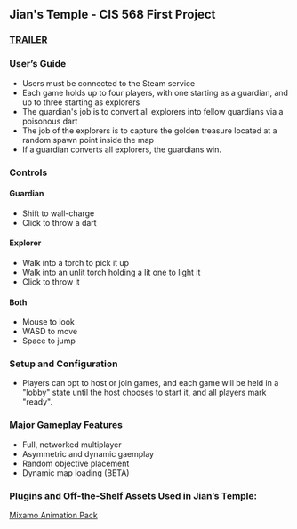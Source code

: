 ## Jian's Temple - CIS 568 First Project

### [TRAILER](https://www.youtube.com/watch?v=QM8zamuRmzw)
### User’s Guide

* Users must be connected to the Steam service
* Each game holds up to four players, with one starting as a guardian, and up to three starting as explorers
* The guardian's job is to convert all explorers into fellow guardians via a poisonous dart
* The job of the explorers is to capture the golden treasure located at a random spawn point inside the map
* If a guardian converts all explorers, the guardians win.

### Controls

#### Guardian
* Shift to wall-charge
* Click to throw a dart

#### Explorer
* Walk into a torch to pick it up
* Walk into an unlit torch holding a lit one to light it
* Click to throw it

#### Both
* Mouse to look
* WASD to move
* Space to jump

### Setup and Configuration

* Players can opt to host or join games, and each game will be held in a "lobby" state until the host chooses to start it, and all players mark "ready".

### Major Gameplay Features

* Full, networked multiplayer
* Asymmetric and dynamic gaemplay
* Random objective placement
* Dynamic map loading (BETA)

### Plugins and Off-the-Shelf Assets Used in Jian’s Temple:

[Mixamo Animation Pack](https://www.unrealengine.com/marketplace/mixamo-animation-pack)
